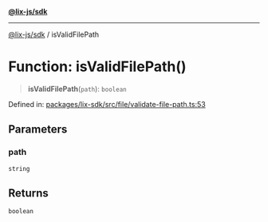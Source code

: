[**@lix-js/sdk**](../README.md)

***

[@lix-js/sdk](../globals.md) / isValidFilePath

# Function: isValidFilePath()

> **isValidFilePath**(`path`): `boolean`

Defined in: [packages/lix-sdk/src/file/validate-file-path.ts:53](https://github.com/opral/monorepo/blob/e988989a407211f6aa9551fb06720fedf7059729/packages/lix-sdk/src/file/validate-file-path.ts#L53)

## Parameters

### path

`string`

## Returns

`boolean`
